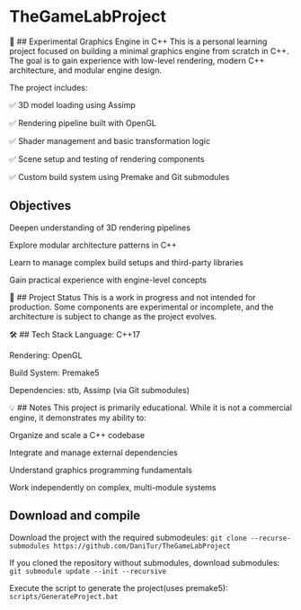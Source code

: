 # TheGameLabProject

🚧 ## Experimental Graphics Engine in C++
This is a personal learning project focused on building a minimal graphics engine from scratch in C++. The goal is to gain experience with low-level rendering, modern C++ architecture, and modular engine design.

The project includes:

✅ 3D model loading using Assimp

✅ Rendering pipeline built with OpenGL

✅ Shader management and basic transformation logic

✅ Scene setup and testing of rendering components

✅ Custom build system using Premake and Git submodules

## Objectives
Deepen understanding of 3D rendering pipelines

Explore modular architecture patterns in C++

Learn to manage complex build setups and third-party libraries

Gain practical experience with engine-level concepts

🧪 ## Project Status
This is a work in progress and not intended for production.
Some components are experimental or incomplete, and the architecture is subject to change as the project evolves.

🛠️ ## Tech Stack
Language: C++17

Rendering: OpenGL

Build System: Premake5

Dependencies: stb, Assimp (via Git submodules)

💡 ## Notes
This project is primarily educational. While it is not a commercial engine, it demonstrates my ability to:

Organize and scale a C++ codebase

Integrate and manage external dependencies

Understand graphics programming fundamentals

Work independently on complex, multi-module systems

## Download and compile

Download the project with the required submodeules:
``
git clone --recurse-submodules https://github.com/DaniTur/TheGameLabProject
``

If you cloned the repository without submodules, download submodules:
``
git submodule update --init --recursive
``

Execute the script to generate the project(uses premake5):
``
scripts/GenerateProject.bat
``
